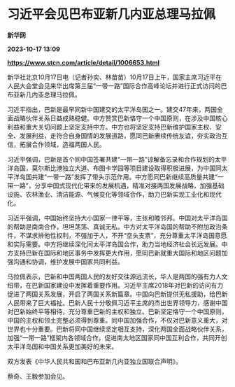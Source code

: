# 习近平会见巴布亚新几内亚总理马拉佩
**新华网**

**2023-10-17 13:09**

**https://www.stcn.com/article/detail/1006653.html**

新华社北京10月17日电（记者孙奕、林苗苗）10月17日上午，国家主席习近平在人民大会堂会见来华出席第三届“一带一路”国际合作高峰论坛并进行正式访问的巴布亚新几内亚总理马拉佩。

习近平指出，巴新是最早同新中国建交的太平洋岛国之一。建交47年来，两国全面战略伙伴关系日益成熟稳健。中方赞赏巴新恪守一个中国原则，在涉及中国核心利益和重大关切问题上坚定支持中方。中方也将坚定支持巴新维护国家主权、安全、发展利益，走符合自身国情的发展道路，愿同巴新赓续传统友谊，夯实政治互信，拓展合作领域，造福两国人民。

习近平强调，巴新是首个同中国签署共建“一带一路”谅解备忘录和合作规划的太平洋岛国，莫尔斯比港独立大道、布图卡学园等项目建设取得积极进展，为中国同太平洋岛国共建“一带一路”发挥了带头示范作用。中方愿同巴新继续高质量共建“一带一路”，分享中国式现代化带来的发展机遇，精准对接两国发展战略，加强基础设施、农林渔业、清洁能源、气候变化等领域合作，助力巴新实现工业化和现代化。

习近平强调，中国始终坚持大小国家一律平等，主张和睦邻邦。中国对太平洋岛国的帮助是南南合作，坦坦荡荡、真诚无私。中方对太平洋岛国的帮助不附加政治条件，不谋求排他性权利，不强加于人，不开“空头支票”，充分尊重太平洋岛国意愿和实际需要。中方将继续深化同太平洋岛国合作，助力当地经济社会长远发展。中方支持巴新在国际和地区事务中发挥更大作用，愿同巴新就重大国际和地区问题加强沟通和协调，维护发展中国家共同利益。

马拉佩表示，巴新和中国两国人民的友好交往源远流长，华人是两国的强有力人文纽带，在巴新国家建设中发挥着重要作用。习近平主席2018年对巴新的访问有力促进了两国关系发展，开启了两国关系新篇章。中国向巴新提供无私援助，给巴新人民带来了巨大福祉。巴新人民十分敬佩习近平主席的杰出世界领导力，感谢中国对巴新始终平等相待，充分尊重巴新的主权和独立。巴新坚定恪守一个中国原则，中国的主权和领土完整必须得到尊重。同中国加强合作，不仅对巴新意义重大，对世界也十分重要。巴新将同中国继续坚定相互支持，深化两国全面战略伙伴关系，加强“一带一路”框架内各领域合作，促进南太地区国家同中国互利合作，共同开创太平洋岛国和中国关系更加美好的未来。

双方发表《中华人民共和国和巴布亚新几内亚独立国联合声明》。

蔡奇、王毅参加会见。